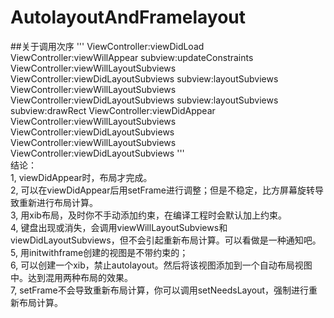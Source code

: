 # AutolayoutAndFramelayout
##关于调用次序
'''
ViewController:viewDidLoad
ViewController:viewWillAppear
subview:updateConstraints
ViewController:viewWillLayoutSubviews
ViewController:viewDidLayoutSubviews
subview:layoutSubviews
ViewController:viewWillLayoutSubviews
ViewController:viewDidLayoutSubviews
subview:layoutSubviews
subview:drawRect
ViewController:viewDidAppear
ViewController:viewWillLayoutSubviews
ViewController:viewDidLayoutSubviews
ViewController:viewWillLayoutSubviews
ViewController:viewDidLayoutSubviews
'''  
结论：  
1, viewDidAppear时，布局才完成。  
2, 可以在viewDidAppear后用setFrame进行调整；但是不稳定，比方屏幕旋转导致重新进行布局计算。  
3, 用xib布局，及时你不手动添加约束，在编译工程时会默认加上约束。  
4, 键盘出现或消失，会调用viewWillLayoutSubviews和viewDidLayoutSubviews，但不会引起重新布局计算。可以看做是一种通知吧。  
5, 用initwithframe创建的视图是不带约束的；  
6, 可以创建一个xib，禁止autolayout。然后将该视图添加到一个自动布局视图中。达到混用两种布局的效果。  
7, setFrame不会导致重新布局计算，你可以调用setNeedsLayout，强制进行重新布局计算。  
